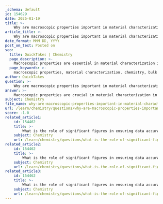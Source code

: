 ```yaml
---
_schema: default
id: 154629
date: 2025-01-19
title: >-
    Why are macroscopic properties important in material characterization in chemistry?
article_title: >-
    Why are macroscopic properties important in material characterization in chemistry?
date_format: MMM DD, YYYY
post_on_text: Posted on
seo:
  title: QuickTakes | Chemistry
  page_description: >-
    Macroscopic properties are essential in material characterization in chemistry as they provide insights into material behavior, enable thermodynamic analysis, inform material selection and engineering processes, facilitate analytical techniques, support advanced material development, and allow predictive modeling of material performance.
  page_keywords: >-
    macroscopic properties, material characterization, chemistry, bulk behavior, thermodynamic relationships, material selection, engineering, analytical techniques, advanced material development, predictive modeling
author: QuickTakes
question: >-
    Why are macroscopic properties important in material characterization in chemistry?
answer: >-
    Macroscopic properties are crucial in material characterization in chemistry for several reasons:\n\n1. **Bulk Behavior Understanding**: Macroscopic properties, such as density, boiling point, and thermal conductivity, provide insights into the overall behavior of materials. These properties arise from the collective interactions of microscopic entities (atoms and molecules) and are essential for predicting how materials will behave under various conditions.\n\n2. **Thermodynamic Relationships**: The relationship between microscopic and macroscopic properties is fundamental in thermodynamics. For instance, temperature, a macroscopic property, is directly related to the average kinetic energy of particles in a substance. Understanding these relationships allows chemists to apply thermodynamic principles to predict material behavior in chemical reactions and physical processes.\n\n3. **Material Selection and Engineering**: Knowledge of macroscopic properties is vital for selecting appropriate materials for specific applications. For example, the strength, flexibility, and thermal stability of materials can be assessed through their macroscopic characteristics, guiding engineers in designing structures and products that meet performance requirements.\n\n4. **Characterization Techniques**: Various analytical techniques rely on macroscopic properties to characterize materials. For instance, density measurements can help identify substances and assess purity, while boiling point measurements can indicate the presence of impurities or the nature of a compound.\n\n5. **Advanced Material Development**: The development of advanced materials, such as nanostructures and high-entropy alloys, often hinges on understanding their macroscopic properties. These materials can exhibit enhanced characteristics, such as increased strength and improved resistance to wear, which are critical for high-tech applications.\n\n6. **Predictive Modeling**: Macroscopic properties enable the development of predictive models that can simulate material behavior under different conditions. This is particularly important in fields like materials science and engineering, where understanding how materials will perform in real-world applications is essential.\n\nIn summary, macroscopic properties serve as a bridge between the microscopic world of atoms and molecules and the practical applications of materials in chemistry and engineering. They are essential for understanding material behavior, guiding material selection, and advancing the development of new materials.
subject: Chemistry
file_name: why-are-macroscopic-properties-important-in-material-characterization-in-chemistry.md
url: /learn/chemistry/questions/why-are-macroscopic-properties-important-in-material-characterization-in-chemistry
score: -1.0
related_article1:
    id: 154462
    title: >-
        What is the role of significant figures in ensuring data accuracy in chemical calculations?
    subject: Chemistry
    url: /learn/chemistry/questions/what-is-the-role-of-significant-figures-in-ensuring-data-accuracy-in-chemical-calculations
related_article2:
    id: 154462
    title: >-
        What is the role of significant figures in ensuring data accuracy in chemical calculations?
    subject: Chemistry
    url: /learn/chemistry/questions/what-is-the-role-of-significant-figures-in-ensuring-data-accuracy-in-chemical-calculations
related_article3:
    id: 154462
    title: >-
        What is the role of significant figures in ensuring data accuracy in chemical calculations?
    subject: Chemistry
    url: /learn/chemistry/questions/what-is-the-role-of-significant-figures-in-ensuring-data-accuracy-in-chemical-calculations
---
```


&nbsp;